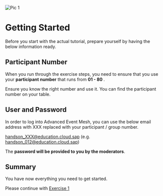 ![Pic 1](../../images/ex0-1.png)

# Getting Started

Before you start with the actual tutorial, prepare yourself by having the below information ready.

## Participant Number

When you run through the exercise steps, you need to ensure that you use your <b>participant number</b> that runs from <b> 01 - 80 </b>.

Ensure you know the right number and use it. You can find the participant number on your table.

## User and Password

In order to log into Advanced Event Mesh, you can use the below email address with XXX replaced with your participant / group number.

handson_XXX@education.cloud.sap (e.g. handson_012@education.cloud.sap)

The <b>password will be provided to you by the moderators</b>.
  
## Summary

You have now everything you need to get started.

Please continue with [Exercise 1](../ex1/README.md)
